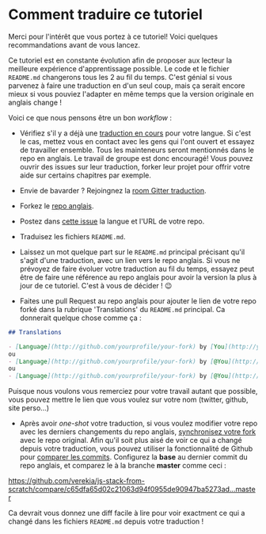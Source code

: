 # Comment traduire ce tutoriel

Merci pour l'intérêt que vous portez à ce tutoriel! Voici quelques recommandations avant de vous lancez.

Ce tutoriel est en constante évolution afin de proposer aux lecteur la meilleure expérience d'apprentissage possible. Le code et le fichier `README.md` changerons tous les 2 au fil du temps. C'est génial si vous parvenez à faire une traduction en d'un seul coup, mais ça serait encore mieux si vous pouviez l'adapter en même temps que la version originale en anglais change !

Voici ce que nous pensons être un bon *workflow* :

- Vérifiez s'il y a déjà une [traduction en cours](https://github.com/verekia/js-stack-from-scratch/issues/147) pour votre langue. Si c'est le cas, mettez vous en contact avec les gens qui l'ont ouvert et essayez de travailler ensemble. Tous les mainteneurs seront mentionnés dans le repo en anglais. Le travail de groupe est donc encouragé! Vous pouvez ouvrir des issues sur leur traduction, forker leur projet pour offrir votre aide sur certains chapitres par exemple.

- Envie de bavarder ? Rejoingnez la [room Gitter traduction](https://gitter.im/js-stack-from-scratch/Translations).

- Forkez le [repo anglais](https://github.com/verekia/js-stack-from-scratch).

- Postez dans [cette issue](https://github.com/verekia/js-stack-from-scratch/issues/147) la langue et l'URL de votre repo.

- Traduisez les fichiers `README.md`.

- Laissez un mot quelque part sur le `README.md` principal précisant qu'il s'agit d'une traduction, avec un lien vers le repo anglais. Si vous ne prévoyez de faire évoluer votre traduction au fil du temps, essayez peut être de faire une référence au repo anglais pour avoir la version la plus à jour de ce tutoriel. C'est à vous de décider ! :wink:

- Faites une pull Request au repo anglais pour ajouter le lien de votre repo forké dans la rubrique 'Translations' du `README.md` principal. Ca donnerait quelque chose comme ça :

```md
## Translations

- [Language](http://github.com/yourprofile/your-fork) by [You](http://yourwebsite.com)
ou
- [Language](http://github.com/yourprofile/your-fork) by [@You](http://twitter.com/yourprofile)
ou
- [Language](http://github.com/yourprofile/your-fork) by [@You](http://github.com/yourprofile)
```

Puisque nous voulons vous remerciez pour votre travail autant que possible, vous pouvez mettre le lien que vous voulez sur votre nom (twitter, github, site perso...)

- Après avoir *one-shot* votre traduction, si vous voulez modifier votre repo avec les derniers changements du repo anglais, [synchronisez votre fork](https://help.github.com/articles/syncing-a-fork/) avec le repo original. Afin qu'il soit plus aisé de voir ce qui a changé depuis votre traduction, vous pouvez utiliser la fonctionnalité de Github pour [comparer les commits](https://help.github.com/articles/comparing-commits-across-time/#comparing-commits). Configurez la **base** au dernier commit du repo anglais, et comparez le à la branche **master** comme ceci :

<!-- markdownlint-disable MD034 -->
https://github.com/verekia/js-stack-from-scratch/compare/c65dfa65d02c21063d94f0955de90947ba5273ad...master
<!-- markdownlint-enable MD034 -->

Ca devrait vous donnez une diff facile à lire pour voir exactment ce qui a changé dans les fichiers `README.md` depuis votre traduction !
